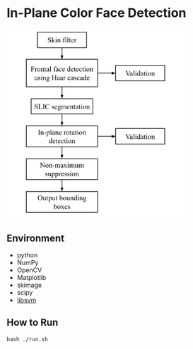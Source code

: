 # In-Plane Color Face Detection

<img src="./flowchart.png" width="400"/>

## Environment
- python
- NumPy
- OpenCV
- Matplotlib
- skimage
- scipy
- [libsvm](https://github.com/cjlin1/libsvm)

## How to Run
```shell
bash ./run.sh
```